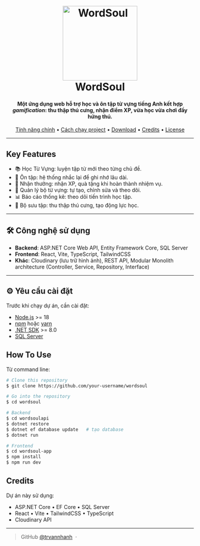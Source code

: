 
<h1 align="center">
  <br>
  <a href="https://github.com/your-username/wordsoul"><img src="https://res.cloudinary.com/dqpkxxzaf/image/upload/v1756452551/coin-logo_ysauhp.png" alt="WordSoul" width="200"></a>
  <br>
  WordSoul
  <br>
</h1>

<h4 align="center">
  Một ứng dụng web hỗ trợ học và ôn tập từ vựng tiếng Anh kết hợp <i>gamification</i>: thu thập thú cưng, nhận điểm XP, vừa học vừa chơi đầy hứng thú.
</h4>

<p align="center">
  <a href="#key-features">Tính năng chính</a> •
  <a href="#how-to-use">Cách chạy project</a> •
  <a href="#download">Download</a> •
  <a href="#credits">Credits</a> •
  <a href="#license">License</a>
</p>

---

## Key Features

- 📚 Học Từ Vựng: luyện tập từ mới theo từng chủ đề.
- 🔄 Ôn tập: hệ thống nhắc lại để ghi nhớ lâu dài.
- 🎁 Nhận thưởng: nhận XP, quà tặng khi hoàn thành nhiệm vụ.
- 📂 Quản lý bộ từ vựng: tự tạo, chỉnh sửa và theo dõi.
- 📊 Báo cáo thống kê: theo dõi tiến trình học tập.
- 🐾 Bộ sưu tập: thu thập thú cưng, tạo động lực học.

---

## 🛠 Công nghệ sử dụng

- **Backend**: ASP.NET Core Web API, Entity Framework Core, SQL Server  
- **Frontend**: React, Vite, TypeScript, TailwindCSS  
- **Khác**: Cloudinary (lưu trữ hình ảnh), REST API, Modular Monolith architecture (Controller, Service, Repository, Interface)  

---

## ⚙️ Yêu cầu cài đặt

Trước khi chạy dự án, cần cài đặt:

- [Node.js](https://nodejs.org/) >= 18  
- [npm](https://www.npmjs.com/) hoặc [yarn](https://yarnpkg.com/)  
- [.NET SDK](https://dotnet.microsoft.com/download) >= 8.0  
- [SQL Server](https://www.microsoft.com/en-us/sql-server/sql-server-downloads)  

## How To Use

Từ command line:

```bash
# Clone this repository
$ git clone https://github.com/your-username/wordsoul

# Go into the repository
$ cd wordsoul

# Backend
$ cd wordsoulapi
$ dotnet restore
$ dotnet ef database update   # tạo database
$ dotnet run

# Frontend
$ cd wordsoul-app
$ npm install
$ npm run dev
```
## Credits
Dự án này sử dụng:

- ASP.NET Core • EF Core • SQL Server
- React • Vite • TailwindCSS • TypeScript
- Cloudinary API



---

> GitHub [@trvannhanh](https://github.com/trvannhanh) &nbsp;&middot;&nbsp;

